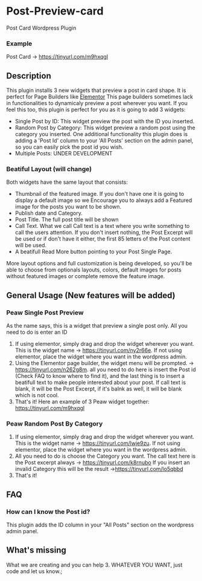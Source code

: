 # Post-Preview-card
Post Card Wordpress Plugin

### Example
Post Card -> https://tinyurl.com/m9hxqgl

## Description

This plugin installs 3 new widgets that preview a post in card shape. It is perfect for Page Builders like [Elementor](https://wordpress.org/plugins/elementor/) 
This page builders sometimes lack in functionalities to dynamicaly preview a post wherever you want. If you feel this too, this plugin is perfect for you as it is going to add 3 widgets:
* Single Post by ID: This widget preview the post with the ID you inserted. 
* Random Post by Category: This widget preview a random post using the category you inserted.
One additional functionality this plugin does is adding a 'Post Id' column to your 'All Posts' section on the admin panel, so you can easily pick the post id you wish.
* Multiple Posts: UNDER DEVELOPMENT 

### Beatiful Layout (will change)
Both widgets have the same layout that consists:
* Thumbnail of the featured image. If you don't have one it is going to display a default image so we Encourage you to always add a Featured image for the posts you want to be shown.
* Publish date and Category.
* Post Title. The full post title will be shown
* Call Text. What we call Call text is a text where you write something to call the users attention. If you don't insert nothing, the Post Excerpt will be used or if don't have it either, the first 85 letters of the Post content will be used.
* A beatifull Read More button pointing to your Post Single Page.

More layout options and full customization is being developed, so you'll be able to choose from optionals layouts, colors, default images for posts without featured images or complete remove the feature image.

## General Usage (New features will be added)
 ### Peaw Single Post Preview
  As the name says, this is a widget that preview a single post only. All you need to do is enter an ID
  1. If using elementor, simply drag and drop the widget wherever you want. This is the widget name -> https://tinyurl.com/ny2r66e. If not using elementor, place the widget where you want in the wordpress admin.
  2. Using the Elementor page builder, the widget menu will be prompted. -> https://tinyurl.com/n262g8m.
  all you need to do here is insert the Post id (Check FAQ to know where to find it), and the last thing is to insert a beatifull text to make people interested about your post. If call text is blank, it will be the Post Excerpt, if it's balnk as well, it will be blank which is not cool.
  3. That's it! Here an example of 3 Peaw widget together: https://tinyurl.com/m9hxqgl

### Peaw Random Post By Category
  1. If using elementor, simply drag and drop the widget wherever you want. This is the widget name -> https://tinyurl.com/lwje9zu. If not using elementor, place the widget where you want in the wordpress admin.
  2. All you need to do is choose the Category you want. The call text here is the Post excerpt always -> https://tinyurl.com/k8rnubo
  If you insert an invalid Category this will be the result ->https://tinyurl.com/lo5qbbd
  3. That's it!
  
## FAQ
### How can I know the Post id?
This plugin adds the ID column in your "All Posts" section on the wordpress admin panel.

## What's missing
What we are creating and you can help 
  3. WHATEVER YOU WANT, just code and let us know.; 